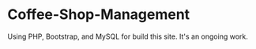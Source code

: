 # Coffee-Shop-Management
Using PHP, Bootstrap, and MySQL for build this site. It's an ongoing work.
